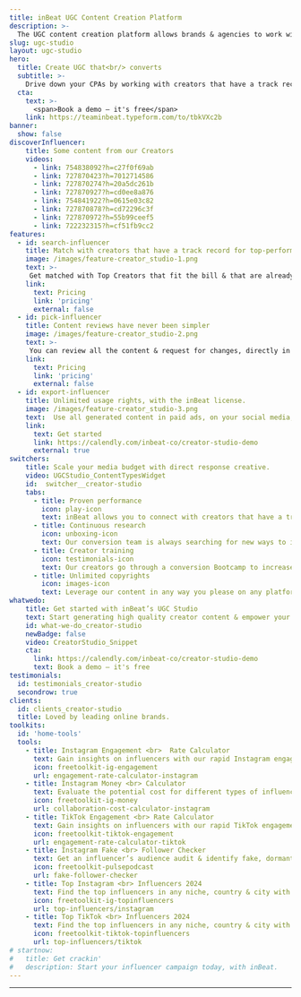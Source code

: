 ```yaml
---
title: inBeat UGC Content Creation Platform
description: >-
  The UGC content creation platform allows brands & agencies to work with a highly vetted network of Top Social Media creators that generate high quality user generated content. 
slug: ugc-studio
layout: ugc-studio
hero:
  title: Create UGC that<br/> converts
  subtitle: >-
    Drive down your CPAs by working with creators that have a track record for performance.
  cta:
    text: >-
      <span>Book a demo — it's free</span>
    link: https://teaminbeat.typeform.com/to/tbkVXc2b
banner:
  show: false
discoverInfluencer:
    title: Some content from our Creators
    videos:
      - link: 754838092?h=c27f0f69ab
      - link: 727870423?h=7012714586
      - link: 727870274?h=20a5dc261b
      - link: 727870927?h=cd0ee8a876
      - link: 754841922?h=0615e03c82
      - link: 727870878?h=cd72296c3f
      - link: 727870972?h=55b99ceef5
      - link: 722232315?h=cf51fb9cc2
features:
  - id: search-influencer
    title: Match with creators that have a track record for top-performing content.
    image: /images/feature-creator_studio-1.png
    text: >-
     Get matched with Top Creators that fit the bill & that are already willing to collaborate with your brand.
    link:
      text: Pricing
      link: 'pricing' 
      external: false
  - id: pick-influencer
    title: Content reviews have never been simpler
    image: /images/feature-creator_studio-2.png
    text: >-
     You can review all the content & request for changes, directly in the platform. 
    link:
      text: Pricing
      link: 'pricing'
      external: false
  - id: export-influencer
    title: Unlimited usage rights, with the inBeat license.
    image: /images/feature-creator_studio-3.png
    text:  Use all generated content in paid ads, on your social media, or however you please. The inBeat license covers it all.
    link:
      text: Get started
      link: https://calendly.com/inbeat-co/creator-studio-demo
      external: true
switchers:
    title: Scale your media budget with direct response creative.  
    video: UGCStudio_ContentTypesWidget
    id:  switcher__creator-studio
    tabs:
      - title: Proven performance
        icon: play-icon
        text: inBeat allows you to connect with creators that have a track record for creating top-performing content.
      - title: Continuous research
        icon: unboxing-icon
        text: Our conversion team is always searching for new ways to increase conversions. 
      - title: Creator training
        icon: testimonials-icon
        text: Our creators go through a conversion Bootcamp to increase their understanding of the art of conversion.
      - title: Unlimited copyrights
        icon: images-icon
        text: Leverage our content in any way you please on any platform you wish.
whatwedo:
    title: Get started with inBeat’s UGC Studio
    text: Start generating high quality creator content & empower your brand with a scalable solution.
    id: what-we-do_creator-studio
    newBadge: false 
    video: CreatorStudio_Snippet 
    cta:
      link: https://calendly.com/inbeat-co/creator-studio-demo
      text: Book a demo — it's free
testimonials: 
  id: testimonials_creator-studio
  secondrow: true
clients:
  id: clients_creator-studio
  title: Loved by leading online brands.
toolkits:
  id: 'home-tools'
  tools:
    - title: Instagram Engagement <br>  Rate Calculator
      text: Gain insights on influencers with our rapid Instagram engagement checker.
      icon: freetoolkit-ig-engagement
      url: engagement-rate-calculator-instagram
    - title: Instagram Money <br> Calculator
      text: Evaluate the potential cost for different types of influencer collaborations.
      icon: freetoolkit-ig-money
      url: collaboration-cost-calculator-instagram
    - title: TikTok Engagement <br> Rate Calculator
      text: Gain insights on influencers with our rapid TikTok engagement checker.
      icon: freetoolkit-tiktok-engagement
      url: engagement-rate-calculator-tiktok
    - title: Instagram Fake <br> Follower Checker
      text: Get an influencer’s audience audit & identify fake, dormant or suspect followers.
      icon: freetoolkit-pulsepodcast
      url: fake-follower-checker
    - title: Top Instagram <br> Influencers 2024
      text: Find the top influencers in any niche, country & city with our Top Lists.
      icon: freetoolkit-ig-topinfluencers
      url: top-influencers/instagram
    - title: Top TikTok <br> Influencers 2024
      text: Find the top influencers in any niche, country & city with our Top Lists.
      icon: freetoolkit-tiktok-topinfluencers
      url: top-influencers/tiktok
# startnow:
#   title: Get crackin'
#   description: Start your influencer campaign today, with inBeat.
---
```


---
